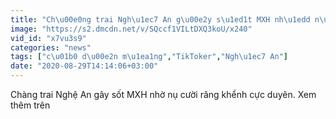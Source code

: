 ```yaml
---
title: "Ch\u00e0ng trai Ngh\u1ec7 An g\u00e2y s\u1ed1t MXH nh\u1edd n\u1ee5 c\u01b0\u1eddi r\u0103ng kh\u1ec3nh c\u1ef1c duy\u00ean"
image: "https://s2.dmcdn.net/v/SQccf1VILtDXQ3koU/x240"
vid_id: "x7vu3s9"
categories: "news"
tags: ["c\u01b0 d\u00e2n m\u1ea1ng","TikToker","Ngh\u1ec7 An"]
date: "2020-08-29T14:14:06+03:00"
---
```

Chàng trai Nghệ An gây sốt MXH nhờ nụ cười răng khểnh cực duyên. Xem thêm trên 
